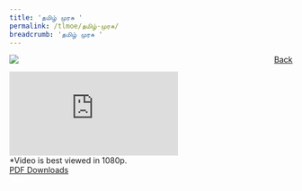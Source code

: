 ```yaml
---
title: 'தமிழ் முரசு '
permalink: /tlmoe/தமிழ்-முரசு/
breadcrumb: 'தமிழ் முரசு '
---
```

<a href="/gallery/தமிழ்மொழிக்-காட்சிக்கூடம்-e/community-partners2/" style="float:right;">Back</a>
 <img src="/images/TamilMurasu-TL2.jpg"> <br/>
<div class="video-container">
  <iframe src="https://www.youtube.com/embed/d6fmLlW8eoE" frameborder="0" allow="accelerometer; autoplay; encrypted-media; gyroscope; picture-in-picture" allowfullscreen></iframe>
<br/>
 *Video is best viewed in 1080p. 
 <br/></div>
<a href="/Sharing-Sessions/01-website-exhibitor-template-pdf.pdf" download>PDF Downloads</a>
<div class="btntop"><a href="#top" style="text-decoration:none;"><span style="color:white"><b>Top</b></span></a></div>
